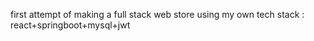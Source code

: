first attempt of making a full stack web store using my own tech stack : react+springboot+mysql+jwt

